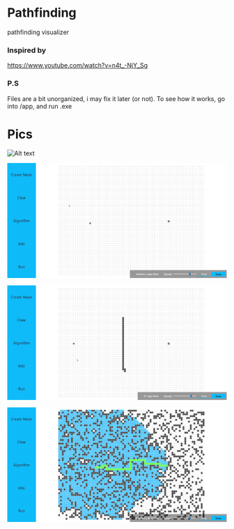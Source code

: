 # Pathfinding
pathfinding visualizer

### Inspired by
https://www.youtube.com/watch?v=n4t_-NjY_Sg

### P.S
Files are a bit unorganized, i may fix it later (or not).
To see how it works, go into /app, and run .exe


# Pics

![Alt text](pics/dijikstra_random.gif)

![Alt text](pics/star_maze.gif)

![Alt text](pics/star_wall.gif)

![Alt text](pics/dragging.gif)
